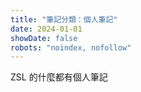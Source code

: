 ```yaml
---
title: "筆記分類：個人筆記"
date: 2024-01-01
showDate: false
robots: "noindex, nofollow"
---
```


ZSL 的什麼都有個人筆記

